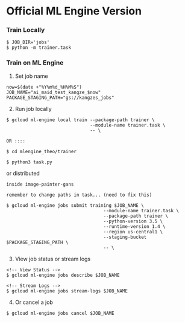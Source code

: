 # Official ML Engine Version

### Train Locally
```
$ JOB_DIR='jobs'
$ python -m trainer.task
```

### Train on ML Engine
1. Set job name
```
now=$(date +"%Y%m%d_%H%M%S")
JOB_NAME="ai_maid_test_kangze_$now"
PACKAGE_STAGING_PATH="gs://kangzes_jobs"
```
2. Run job locally
```
$ gcloud ml-engine local train --package-path trainer \
                               --module-name trainer.task \
                               -- \

OR ::::

$ cd mlengine_theo/trainer

$ python3 task.py

```
or distributed
```
inside image-painter-gans

remember to change paths in task... (need to fix this)

$ gcloud ml-engine jobs submit training $JOB_NAME \
                                    --module-name trainer.task \
                                    --package-path trainer \
                                    --python-version 3.5 \
                                    --runtime-version 1.4 \
                                    --region us-central1 \
                                    --staging-bucket $PACKAGE_STAGING_PATH \
                                    -- \

```
3. View job status or stream logs
```
<!-- View Status -->
$ gcloud ml-engine jobs describe $JOB_NAME

<!-- Stream Logs -->
$ gcloud ml-engine jobs stream-logs $JOB_NAME
```

4. Or cancel a job
```
$ gcloud ml-engine jobs cancel $JOB_NAME
```
